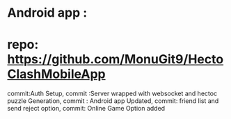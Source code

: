# Android app :
# repo: https://github.com/MonuGit9/HectoClashMobileApp

commit:Auth Setup,
commit :Server wrapped with websocket and hectoc puzzle Generation,
commit : Android app Updated,
commit: friend list and send reject option,
commit: Online Game Option added

